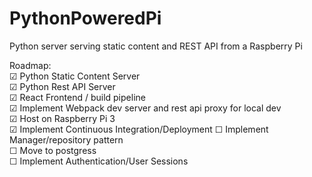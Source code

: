 # PythonPoweredPi
Python server serving static content and REST API from a Raspberry Pi

Roadmap:  
☑ Python Static Content Server  
☑ Python Rest API Server  
☑ React Frontend / build pipeline  
☑ Implement Webpack dev server and rest api proxy for local dev  
☑ Host on Raspberry Pi 3  
☑ Implement Continuous Integration/Deployment
☐ Implement Manager/repository pattern  
☐ Move to postgress  
☐ Implement Authentication/User Sessions  
